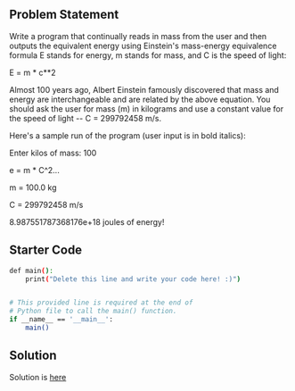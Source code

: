 ## Problem Statement

Write a program that continually reads in mass from the user and then outputs the equivalent energy using Einstein's mass-energy equivalence formula E stands for energy, m stands for mass, and C is the speed of light:

E = m * c**2

Almost 100 years ago, Albert Einstein famously discovered that mass and energy are interchangeable and are related by the above equation. You should ask the user for mass (m) in kilograms and use a constant value for the speed of light -- C = 299792458 m/s.

Here's a sample run of the program (user input is in bold italics):

Enter kilos of mass: 100 

e = m * C^2... 

m = 100.0 kg 

C = 299792458 m/s 

8.987551787368176e+18 joules of energy!

## Starter Code

```bash
def main():
    print("Delete this line and write your code here! :)")


# This provided line is required at the end of
# Python file to call the main() function.
if __name__ == '__main__':
    main()
```

## Solution

Solution is [here](index.py)